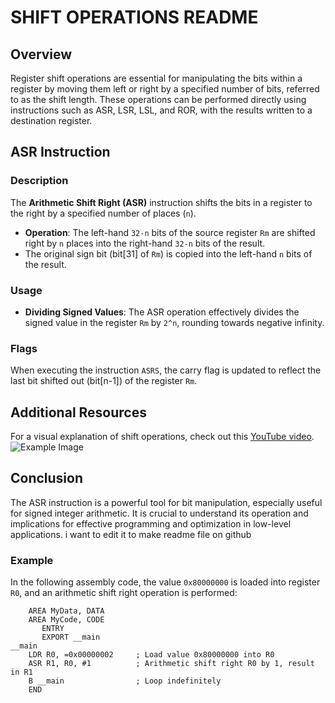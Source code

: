 # SHIFT OPERATIONS README

## Overview
Register shift operations are essential for manipulating the bits within a register by moving them left or right by a specified number of bits, referred to as the shift length. These operations can be performed directly using instructions such as ASR, LSR, LSL, and ROR, with the results written to a destination register.

## ASR Instruction

### Description
The **Arithmetic Shift Right (ASR)** instruction shifts the bits in a register to the right by a specified number of places (`n`).

- **Operation**: The left-hand `32-n` bits of the source register `Rm` are shifted right by `n` places into the right-hand `32-n` bits of the result. 
- The original sign bit (bit[31] of `Rm`) is copied into the left-hand `n` bits of the result.

### Usage
- **Dividing Signed Values**: The ASR operation effectively divides the signed value in the register `Rm` by `2^n`, rounding towards negative infinity.
### Flags
When executing the instruction `ASRS`, the carry flag is updated to reflect the last bit shifted out (bit[n-1]) of the register `Rm`.
## Additional Resources
For a visual explanation of shift operations, check out this [YouTube video](https://www.youtube.com/watch?v=your_video_link_here).
![Example Image](https://github.com/johnDoe/shift-operations/raw/main/images/example.png)

## Conclusion
The ASR instruction is a powerful tool for bit manipulation, especially useful for signed integer arithmetic. It is crucial to understand its operation and implications for effective programming and optimization in low-level applications.
i want to edit it to make readme file on github
### Example
In the following assembly code, the value `0x80000000` is loaded into register `R0`, and an arithmetic shift right operation is performed:

```assembly
    AREA MyData, DATA
    AREA MyCode, CODE
       ENTRY
       EXPORT __main
__main
    LDR R0, =0x00000002     ; Load value 0x80000000 into R0
    ASR R1, R0, #1          ; Arithmetic shift right R0 by 1, result in R1
    B __main                ; Loop indefinitely
    END

